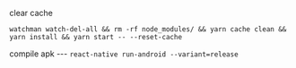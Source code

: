 clear cache

```watchman watch-del-all && rm -rf node_modules/ && yarn cache clean && yarn install && yarn start -- --reset-cache```

compile apk --- ```react-native run-android --variant=release```

